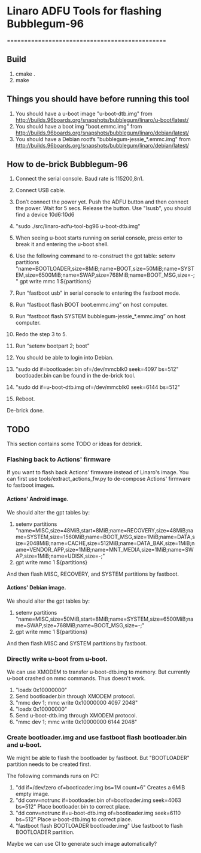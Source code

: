 # Linaro ADFU Tools for flashing Bubblegum-96
==============================================

## Build

 1. cmake .
 2. make

## Things you should have before running this tool

 1. You should have a u-boot image "u-boot-dtb.img" from
    http://builds.96boards.org/snapshots/bubblegum/linaro/u-boot/latest/
 2. You should have a boot img "boot.emmc.img" from
    http://builds.96boards.org/snapshots/bubblegum/linaro/debian/latest/
 3. You should have a Debian rootfs "bubblegum-jessie_*.emmc.img" from
    http://builds.96boards.org/snapshots/bubblegum/linaro/debian/latest/

## How to de-brick Bubblegum-96

 1. Connect the serial console. Baud rate is 115200,8n1.

 2. Connect USB cable.

 3. Don’t connect the power yet.
    Push the ADFU button and then connect the power.
    Wait for 5 secs.
    Release the button.
    Use "lsusb", you should find a device 10d6:10d6

 4. "sudo ./src/linaro-adfu-tool-bg96 u-boot-dtb.img"

 5. When seeing u-boot starts running on serial console, press enter to
    break it and entering the u-boot shell.

 6. Use the following command to re-construct the gpt table:
    setenv partitions "name=BOOTLOADER,size=8MiB;name=BOOT,size=50MiB;name=SYSTEM,size=6500MiB;name=SWAP,size=768MiB;name=BOOT_MSG,size=-;"
    gpt write mmc 1 ${partitions}
 
 7. Run “fastboot usb” in serial console to entering the fastboot mode.

 8. Run “fastboot flash BOOT boot.emmc.img” on host computer.

 9. Run “fastboot flash SYSTEM bubblegum-jessie_*.emmc.img” on host computer.

 10. Redo the step 3 to 5.

 11. Run “setenv bootpart 2; boot”

 12. You should be able to login into Debian.

 13. "sudo dd if=bootloader.bin of=/dev/mmcblk0 seek=4097 bs=512"
     bootloader.bin can be found in the de-brick tool.

 14. "sudo dd if=u-boot-dtb.img of=/dev/mmcblk0 seek=6144 bs=512"

 15. Reboot.

 De-brick done.

## TODO

 This section contains some TODO or ideas for debrick.

### Flashing back to Actions' firmware

 If you want to flash back Actions' firmware instead of Linaro's image. You
 can first use tools/extract_actions_fw.py to de-compose Actions' firmware to
 fastboot images.

#### Actions' Android image.

 We should alter the gpt tables by:
 
 1. setenv partitions "name=MISC,size=48MiB,start=8MiB;name=RECOVERY,size=48MiB;name=SYSTEM,size=1560MiB;name=BOOT_MSG,size=1MiB;name=DATA,size=2048MiB;name=CACHE,size=512MiB;name=DATA_BAK,size=1MiB;name=VENDOR_APP,size=1MiB;name=MNT_MEDIA,size=1MiB;name=SWAP,size=1MiB;name=UDISK,size=-;"
 2. gpt write mmc 1 ${partitions}
   
 And then flash MISC, RECOVERY, and SYSTEM partitions by fastboot.

#### Actions' Debian image.

 We should alter the gpt tables by:
 
 1. setenv partitions "name=MISC,size=50MiB,start=8MiB;name=SYSTEM,size=6500MiB;name=SWAP,size=768MiB;name=BOOT_MSG,size=-;"
 2. gpt write mmc 1 ${partitions}
   
 And then flash MISC and SYSTEM partitions by fastboot.

### Directly write u-boot from u-boot.

 We can use XMODEM to transfer u-boot-dtb.img to memory. But currently
 u-boot crashed on mmc commands. Thus doesn't work.

 1. "loadx 0x10000000"
 2. Send bootloader.bin through XMODEM protocol.
 3. "mmc dev 1; mmc write 0x10000000 4097 2048"
 4. "loadx 0x10000000"
 5. Send u-boot-dtb.img through XMODEM protocol.
 6. "mmc dev 1; mmc write 0x10000000 6144 2048"

### Create bootloader.img and use fastboot flash bootloader.bin and u-boot.

 We might be able to flash the bootloader by fastboot. But "BOOTLOADER"
 partition needs to be created first.

 The following commands runs on PC:

 1. "dd if=/dev/zero of=bootloader.img bs=1M count=6"
    Creates a 6MiB empty image.
 2. "dd conv=notrunc if=bootloader.bin of=bootloader.img seek=4063 bs=512"
    Place bootloader.bin to correct place.
 3. "dd conv=notrunc if=u-boot-dtb.img of=bootloader.img seek=6110 bs=512"
    Place u-boot-dtb.img to correct place.
 4. "fastboot flash BOOTLOADER bootloader.img"
    Use fastboot to flash BOOTLOADER partition.

 Maybe we can use CI to generate such image automatically?
